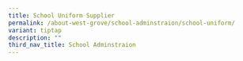 ```yaml
---
title: School Uniform Supplier
permalink: /about-west-grove/school-adminstraion/school-uniform/
variant: tiptap
description: ""
third_nav_title: School Adminstraion
---
```

<p></p>
